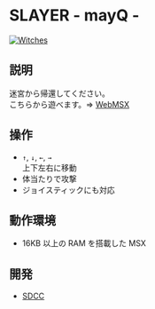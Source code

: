 # SLAYER - mayQ -

[![Witches](http://img.youtube.com/vi/o0p9K1ibYIw/0.jpg)](https://www.youtube.com/watch?v=o0p9K1ibYIw)

## 説明
迷宮から帰還してください。<br>
こちらから遊べます。⇒  [WebMSX](http://webmsx.org/?MACHINE=MSX1J&PRESETS=MSXMUSIC&ROM=https://github.com/CoBinee/slayer-msx/raw/main/rom/SLAYER.ROM)

## 操作
- `↑`, `↓`, `←`, `→`<br>上下左右に移動
- 体当たりで攻撃
- ジョイスティックにも対応

## 動作環境
- 16KB 以上の RAM を搭載した MSX

## 開発
- [SDCC](https://sdcc.sourceforge.net)
